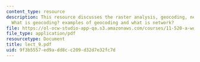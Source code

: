 ```yaml
---
content_type: resource
description: This resource discusses the raster analysis, geocoding, network analysis,
  What is geocoding? examples of geocoding and what is network?
file: https://ol-ocw-studio-app-qa.s3.amazonaws.com/courses/11-520-a-workshop-on-geographic-information-systems-fall-2005/9f3b5557ed9add8cc209d32d7e32fc7d_lect_9.pdf
file_type: application/pdf
resourcetype: Document
title: lect_9.pdf
uid: 9f3b5557-ed9a-dd8c-c209-d32d7e32fc7d
---
```

